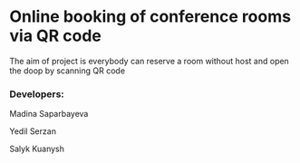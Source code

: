 # Online booking of conference rooms via QR code
The aim of project is everybody can reserve a room without host and open the doop by scanning QR code

### Developers: 
Madina Saparbayeva

Yedil Serzan 

Salyk Kuanysh
